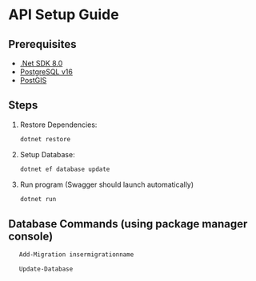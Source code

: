 # API Setup Guide

## Prerequisites

- [.Net SDK 8.0](https://dotnet.microsoft.com/en-us/download/dotnet/8.0)
- [PostgreSQL v16](https://www.postgresql.org/download/)
- [PostGIS](https://postgis.net/documentation/getting_started/)

## Steps

1. Restore Dependencies:
   ```bash
   dotnet restore
   ```
2. Setup Database:
   ```bash
   dotnet ef database update
   ```
3. Run program (Swagger should launch automatically)
   ```bash
   dotnet run
   ```

## Database Commands (using package manager console)

```bash
   Add-Migration insermigrationname

   Update-Database
```
